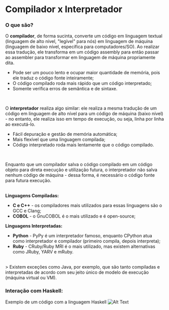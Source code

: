 # **Compilador x Interpretador**

### O que são?

O **compilador**, de forma sucinta, converte um código em linguagem textual (linguagem de alto nível, "legível" para nós) em linguagem de máquina (linguagem de baixo nível, específica para computadores/SO). Ao realizar essa tradução, ele transforma em um código assembly para então passar ao assembler para transformar em linguagem de máquina propriamente dita.
- Pode ser um pouco lento e ocupar maior quantidade de memória, pois ele traduz o código fonte inteiramente;
- O código compilado roda mais rápido que um código interpretado;
- Somente verifica erros de semântica e de sintaxe.

<br>

O **interpretador** realiza algo similar: ele realiza a mesma tradução de um código em linguagem de alto nível para um código de máquina (baixo nível) - no entanto, ele realiza isso em tempo de execução, ou seja, linha por linha ao executá-lo.
- Fácil depuração e gestão de memória automática;
- Mais flexível que uma linguagem compilada;
- Código interpretado roda mais lentamente que o código compilado.

<br>

Enquanto que um compilador salva o código compilado em um código objeto para direta execução e utilização futura, o interpretador não salva nenhum código de máquina - dessa forma, é necessário o código fonte para futura execução.  
<br>

**Linguagens Compiladas:**
- **C e C++** - os compiladores mais utilizados para essas linguagens são o GCC e Clang;
- **COBOL** - o GnuCOBOL é o mais utilizado e é open-source;

**Linguagens Interpretadas:**
- **Python** - PyPy é um interpretador famoso, enquanto CPython atua como interpretador e compilador (primeiro compila, depois interpreta);
- **Ruby** - CRuby/Ruby MRI é o mais utilizado, mas existem alternativas como JRuby, YARV e mRuby.  
<br>
> Existem exceções como Java, por exemplo, que são tanto compiladas e interpretadas de acordo com seu jeito único de modelo de execução (máquina virtual ou VM).

<br>

### Interação com Haskell:
Exemplo de um código com a linguagem Haskell
![Alt Text](AtividadeHaskell.gif)